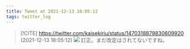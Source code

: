 ```yaml
---
title: Tweet at 2021-12-13 18:05:12
tags: twitter_log
---
```


> [!CITE] https://twitter.com/kaisekiriu/status/1470318879830609920 (2021-12-13 18:05:12)
> ![](https://twitter.com/kaisekiriu/status/1470318879830609920)
> 訂正。まだ改定はされてないですね。

